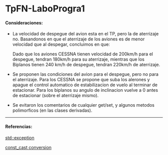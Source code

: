# TpFN-LaboProgra1

#### Consideraciones:
* La velocidad de despegue del avion esta en el TP, pero la de aterrizaje no. Basandonos en que el aterrizaje de los aviones es de menor velocidad que al despegar, concluimos en que:

  Dado que los aviones CESSNA tienen velocidad de 200km/h para el despegue, tendran 180km/h para su aterrizaje, mientras que los Biplanos tienen 240 km/h de despegue, tendran 220km/h de aterrizaje. 

* Se proponen las condiciones del avion para el despegue, pero no para el aterrizaje. Para los CESSNA se propone que suba los alerones y apague el control automatico de estabilizacion de vuelo al terminar de estacionar. Para los biplanos su angulo de inclinacion vuelve a 0 antes de estacionar (sobre el aterrizaje mismo).

* Se evitaron los comentarios de cualquier get/set, y algunos metodos polimorficos (en las clases derivadas).

---

#### Referencias: 
[std::exception](https://en.cppreference.com/w/cpp/error/exception)

[const_cast conversion](https://en.cppreference.com/w/cpp/language/const_cast)

